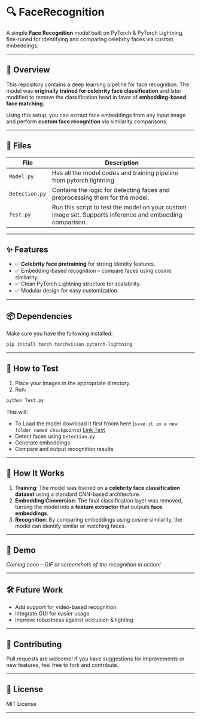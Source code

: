 # 🔍 FaceRecognition

A simple **Face Recognition** model built on PyTorch & PyTorch Lightning, fine-tuned for identifying and comparing celebrity faces via custom embeddings.

---

## 🚀 Overview

This repository contains a deep learning pipeline for face recognition. The model was **originally trained for celebrity face classification** and later modified to remove the classification head in favor of **embedding-based face matching**.

Using this setup, you can extract face embeddings from any input image and perform **custom face recognition** via similarity comparisons.

---

## 📂 Files

| File | Description |
|------|-------------|
| `Model.py` | Has all the model codes and training pipeline from pytorch lightning |
| `Detection.py` | Contains the logic for detecting faces and preprocessing them for the model. |
| `Test.py` | Run this script to test the model on your custom image set. Supports inference and embedding comparison. |

---

## ✨ Features

- ✅ **Celebrity face pretraining** for strong identity features.
- ✅ Embedding-based recognition – compare faces using cosine similarity.
- ✅ Clean PyTorch Lightning structure for scalability.
- ✅ Modular design for easy customization.

---

## 📦 Dependencies

Make sure you have the following installed:

```bash
pip install torch torchvision pytorch-lightning
```

---

## 🧪 How to Test

1. Place your images in the appropriate directory.
2. Run:

```bash
python Test.py
```

This will:
- To Load the model download it first froom here (`save it in a new folder named checkpoints`) [Link Text](https://drive.google.com/drive/folders/16qBV8uY6lktNvfJxM8nnmenUiQR9KP4y?usp=sharing)
- Detect faces using `Detection.py`
- Generate embeddings
- Compare and output recognition results

---

## 🧠 How It Works

1. **Training**: The model was trained on a **celebrity face classification dataset** using a standard CNN-based architecture.
2. **Embedding Conversion**: The final classification layer was removed, turning the model into a **feature extractor** that outputs **face embeddings**.
3. **Recognition**: By comparing embeddings using cosine similarity, the model can identify similar or matching faces.

---

## 📸 Demo

*Coming soon – GIF or screenshots of the recognition in action!*

---

## 🛠️ Future Work

- Add support for video-based recognition
- Integrate GUI for easier usage
- Improve robustness against occlusion & lighting

---

## 🤝 Contributing

Pull requests are welcome! If you have suggestions for improvements or new features, feel free to fork and contribute.

---

## 📜 License

MIT License

---